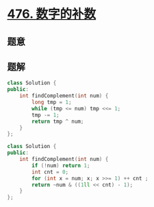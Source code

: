#  [476. 数字的补数](https://leetcode-cn.com/problems/number-complement/)

## 题意



## 题解



```c++
class Solution {
public:
    int findComplement(int num) {
        long tmp = 1;
        while (tmp <= num) tmp <<= 1;
        tmp -= 1;
        return tmp ^ num;
    }
};

class Solution {
public:
    int findComplement(int num) {
        if (!num) return 1;
        int cnt = 0;
        for (int x = num; x; x >>= 1) ++ cnt ;
        return ~num & ((1ll << cnt) - 1);
    }
};
```



```python3

```

